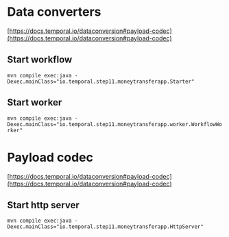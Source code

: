 # Data converters

[https://docs.temporal.io/dataconversion#payload-codec](https://docs.temporal.io/dataconversion#payload-codec)

## Start workflow
`mvn compile exec:java -Dexec.mainClass="io.temporal.step11.moneytransferapp.Starter"`

## Start worker
`mvn compile exec:java -Dexec.mainClass="io.temporal.step11.moneytransferapp.worker.WorkflowWorker"`

# Payload codec
[https://docs.temporal.io/dataconversion#payload-codec](https://docs.temporal.io/dataconversion#payload-codec)

## Start http server
`mvn compile exec:java -Dexec.mainClass="io.temporal.step11.moneytransferapp.HttpServer"`
